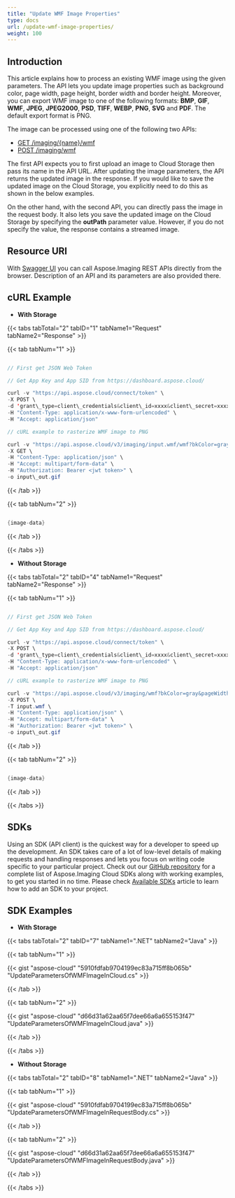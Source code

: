 ```yaml
---
title: "Update WMF Image Properties"
type: docs
url: /update-wmf-image-properties/
weight: 100
---
```


## **Introduction**
This article explains how to process an existing WMF image using the given parameters. The API lets you update image properties such as background color, page width, page height, border width and border height. Moreover, you can export WMF image to one of the following formats: **BMP**, **GIF**, **WMF**, **JPEG**, **JPEG2000**, **PSD**, **TIFF**, **WEBP**, **PNG**, **SVG** and **PDF**. The default export format is PNG.

The image can be processed using one of the following two APIs:

- [GET /imaging/{name}/wmf](https://apireference.aspose.cloud/imaging/#/Wmf/ModifyWmf)
- [POST /imaging/wmf](https://apireference.aspose.cloud/imaging/#/Wmf/CreateModifiedWmf)

The first API expects you to first upload an image to Cloud Storage then pass its name in the API URL. After updating the image parameters, the API returns the updated image in the response. If you would like to save the updated image on the Cloud Storage, you explicitly need to do this as shown in the below examples.

On the other hand, with the second API, you can directly pass the image in the request body. It also lets you save the updated image on the Cloud Storage by specifying the **outPath** parameter value. However, if you do not specify the value, the response contains a streamed image.
## **Resource URI**
With [Swagger UI](https://apireference.aspose.cloud/imaging/#/Wmf) you can call Aspose.Imaging REST APIs directly from the browser. Description of an API and its parameters are also provided there.
## **cURL Example**
- **With Storage**

{{< tabs tabTotal="2" tabID="1" tabName1="Request" tabName2="Response" >}}

{{< tab tabNum="1" >}}

```java

// First get JSON Web Token

// Get App Key and App SID from https://dashboard.aspose.cloud/

curl -v "https://api.aspose.cloud/connect/token" \
-X POST \
-d 'grant\_type=client\_credentials&client\_id=xxxx&client\_secret=xxxx' \
-H "Content-Type: application/x-www-form-urlencoded" \
-H "Accept: application/json"

// cURL example to rasterize WMF image to PNG

curl -v "https://api.aspose.cloud/v3/imaging/input.wmf/wmf?bkColor=gray&pageWidth=300&pageHeight=300&borderX=50&borderY=50&format=gif" \
-X GET \
-H "Content-Type: application/json" \
-H "Accept: multipart/form-data" \
-H "Authorization: Bearer <jwt token>" \
-o input\_out.gif

```

{{< /tab >}}

{{< tab tabNum="2" >}}

```java

{image-data}

```

{{< /tab >}}

{{< /tabs >}}

- **Without Storage**

{{< tabs tabTotal="2" tabID="4" tabName1="Request" tabName2="Response" >}}

{{< tab tabNum="1" >}}

```java

// First get JSON Web Token

// Get App Key and App SID from https://dashboard.aspose.cloud/

curl -v "https://api.aspose.cloud/connect/token" \
-X POST \
-d 'grant\_type=client\_credentials&client\_id=xxxx&client\_secret=xxxx' \
-H "Content-Type: application/x-www-form-urlencoded" \
-H "Accept: application/json"

// cURL example to rasterize WMF image to PNG

curl -v "https://api.aspose.cloud/v3/imaging/wmf?bkColor=gray&pageWidth=300&pageHeight=300&borderX=50&borderY=50&format=gif" \
-X POST \
-T input.wmf \
-H "Content-Type: application/json" \
-H "Accept: multipart/form-data" \
-H "Authorization: Bearer <jwt token>" \
-o input\_out.gif

```

{{< /tab >}}

{{< tab tabNum="2" >}}

```java

{image-data}

```

{{< /tab >}}

{{< /tabs >}}
## **SDKs**
Using an SDK (API client) is the quickest way for a developer to speed up the development. An SDK takes care of a lot of low-level details of making requests and handling responses and lets you focus on writing code specific to your particular project. Check out our [GitHub repository](https://github.com/aspose-imaging-cloud) for a complete list of Aspose.Imaging Cloud SDKs along with working examples, to get you started in no time. Please check [Available SDKs](/available-sdks/) article to learn how to add an SDK to your project.
## **SDK Examples**
- **With Storage**

{{< tabs tabTotal="2" tabID="7" tabName1=".NET" tabName2="Java" >}}

{{< tab tabNum="1" >}}

{{< gist "aspose-cloud" "5910fdfab9704199ec83a715ff8b065b" "UpdateParametersOfWMFImageInCloud.cs" >}}

{{< /tab >}}

{{< tab tabNum="2" >}}

{{< gist "aspose-cloud" "d66d31a62aa65f7dee66a6a655153f47" "UpdateParametersOfWMFImageInCloud.java" >}}

{{< /tab >}}

{{< /tabs >}}

- **Without Storage**

{{< tabs tabTotal="2" tabID="8" tabName1=".NET" tabName2="Java" >}}

{{< tab tabNum="1" >}}

{{< gist "aspose-cloud" "5910fdfab9704199ec83a715ff8b065b" "UpdateParametersOfWMFImageInRequestBody.cs" >}}

{{< /tab >}}

{{< tab tabNum="2" >}}

{{< gist "aspose-cloud" "d66d31a62aa65f7dee66a6a655153f47" "UpdateParametersOfWMFImageInRequestBody.java" >}}



{{< /tab >}}

{{< /tabs >}}
